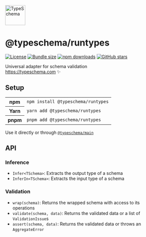 <!-- This file is generated. Do not modify it manually! -->

<img src="https://typeschema.com/assets/logo.png" width="64px" alt="TypeSchema" />
<h1>@typeschema/runtypes</h1>
<p>
  <a href="https://opensource.org/licenses/MIT" rel="nofollow"><img src="https://img.shields.io/github/license/decs/typeschema" alt="License"></a>
  <a href="https://bundlephobia.com/package/@typeschema/runtypes" rel="nofollow"><img src="https://img.shields.io/bundlephobia/minzip/%40typeschema%2Fruntypes" alt="Bundle size"></a>
  <a href="https://www.npmjs.com/package/@typeschema/runtypes" rel="nofollow"><img src="https://img.shields.io/npm/dw/@typeschema/runtypes.svg" alt="npm downloads"></a>
  <a href="https://github.com/decs/typeschema/stargazers" rel="nofollow"><img src="https://img.shields.io/github/stars/decs/typeschema" alt="GitHub stars"></a>
</p>
<p>
  Universal adapter for schema validation
  <br />
  <a href="https://typeschema.com">https://typeschema.com</a> ✨
</p>

## Setup

<table>
  <tr>
    <th>npm</th>
    <td><code>npm install @typeschema/runtypes</code></td>
  </tr>
  <tr>
    <th>Yarn</th>
    <td><code>yarn add @typeschema/runtypes</code></td>
  </tr>
  <tr>
    <th>pnpm</th>
    <td><code>pnpm add @typeschema/runtypes</code></td>
  </tr>
</table>

Use it directly or through [`@typeschema/main`](https://github.com/decs/typeschema/tree/main/packages/main)

## API

### Inference
- `Infer<TSchema>`: Extracts the output type of a schema
- `InferIn<TSchema>`: Extracts the input type of a schema
### Validation
- `wrap(schema)`: Returns the wrapped schema with access to its operations
- `validate(schema, data)`: Returns the validated data or a list of `ValidationIssue`s
- `assert(schema, data)`: Returns the validated data or throws an `AggregateError`
